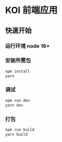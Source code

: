 # KOI 前端应用

## 快速开始

### 运行环境 node 16+

### 安装所需包

```bash
npm install
yarn
```

### 调试

```bash
npm run dev
yarn dev
```

### 打包

```bash
npm run build
yarn build
```

